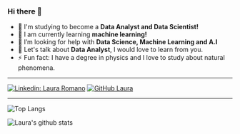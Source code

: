 ### Hi there 👋

- 🔭 I'm studying to become a **Data Analyst and Data Scientist!**
- 🌱 I am currently learning **machine learning!**
- 🤔 I’m looking for help with **Data Science, Machine Learning and A.I**
- 💬 Let's talk about **Data Analyst**, I would love to learn from you.
- ⚡ Fun fact: I have a degree in physics and I love to study about natural phenomena. 

---

  [![Linkedin: Laura Romano](https://img.shields.io/badge/-Laura-blue?style=flat-square&logo=Linkedin&logoColor=white&link=ttps://www.linkedin.com/in/laura-maria-de-souza-romano)](https://www.linkedin.com/in/laura-maria-de-souza-romano/) [![GitHub Laura](https://img.shields.io/github/followers/lauramsromano?label=follow&style=social)](https://github.com/lauramsromano)

---

![Top Langs](https://github-readme-stats.vercel.app/api/top-langs/?username=lauramsromano&layout=compact&theme=dark&hide_border=true)

![Laura's github stats](https://github-readme-stats.vercel.app/api?username=lauramsromano&show_icons=true&hide_border=true&theme=dark)
